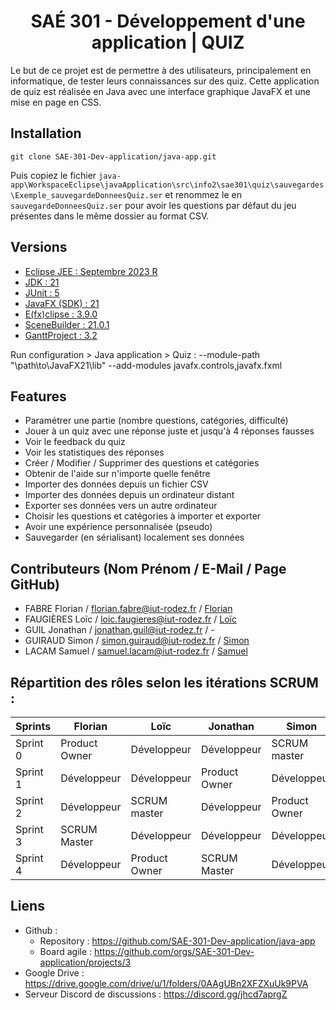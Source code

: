 <div align="center">

# SAÉ 301 - Développement d'une application | QUIZ

</div>

Le but de ce projet est de permettre à des utilisateurs, principalement en informatique, de tester leurs connaissances sur des quiz. 
Cette application de quiz est réalisée en Java avec une interface graphique JavaFX et une mise en page en CSS.

## Installation

`git clone SAE-301-Dev-application/java-app.git`

Puis copiez le fichier `java-app\WorkspaceEclipse\javaApplication\src\info2\sae301\quiz\sauvegardes\Exemple_sauvegardeDonneesQuiz.ser` et renommez le en `sauvegardeDonneesQuiz.ser` pour avoir les questions par défaut du jeu présentes dans le même dossier au format CSV.

## Versions

- [Eclipse JEE : Septembre 2023 R](https://ftp.fau.de/eclipse/technology/epp/downloads/release/2023-09/R/eclipse-jee-2023-09-R-win32-x86_64.zip)
- [JDK : 21](https://download.oracle.com/java/21/latest/jdk-21_windows-x64_bin.zip)
- [JUnit : 5](https://junit.org/junit5/)
- [JavaFX (SDK) : 21](https://download2.gluonhq.com/openjfx/21/openjfx-21_windows-x64_bin-sdk.zip)
- [E(fx)clipse : 3.9.0](https://download.eclipse.org/efxclipse/updates-released/3.9.0/site/)
- [SceneBuilder : 21.0.1](https://gluonhq.com/products/scene-builder/thanks/?dl=https://download2.gluonhq.com/scenebuilder/21.0.0/install/win/SceneBuilder-21.0.0.msi)
- [GanttProject : 3.2](https://www.ganttproject.biz/)

Run configuration > Java application > Quiz :
--module-path "\path\to\JavaFX21\lib" --add-modules javafx.controls,javafx.fxml

## Features

- Paramétrer une partie (nombre questions, catégories, difficulté)
- Jouer à un quiz avec une réponse juste et jusqu'à 4 réponses fausses
- Voir le feedback du quiz
- Voir les statistiques des réponses
- Créer / Modifier / Supprimer des questions et catégories
- Obtenir de l'aide sur n'importe quelle fenêtre
- Importer des données depuis un fichier CSV
- Importer des données depuis un ordinateur distant
- Exporter ses données vers un autre ordinateur
- Choisir les questions et catégories à importer et exporter
- Avoir une expérience personnalisée (pseudo)
- Sauvegarder (en sérialisant) localement ses données

## Contributeurs (Nom Prénom / E-Mail / Page GitHub)
- FABRE Florian / florian.fabre@iut-rodez.fr / [Florian](https://github.com/Odonata971)
- FAUGIÈRES Loïc / loic.faugieres@iut-rodez.fr / [Loïc](https://github.com/xGk93)
- GUIL Jonathan / jonathan.guil@iut-rodez.fr / -
- GUIRAUD Simon / simon.guiraud@iut-rodez.fr / [Simon](https://github.com/SyberSim)
- LACAM Samuel / samuel.lacam@iut-rodez.fr / [Samuel](https://github.com/SamuelLacam)

## Répartition des rôles selon les itérations SCRUM : 

| Sprints   | Florian       | Loïc          | Jonathan      | Simon         | Samuel        |
|-----------|---------------|---------------|---------------|---------------|---------------|
| Sprint 0  | Product Owner | Développeur   | Développeur   | SCRUM master  | Développeur   |
| Sprint 1  | Développeur   | Développeur   | Product Owner | Développeur   | SCRUM Master  |
| Sprint 2  | Développeur   | SCRUM master  | Développeur   | Product Owner | Développeur   |
| Sprint 3  | SCRUM Master  | Développeur   | Développeur   | Développeur   | Product Owner |
| Sprint 4  | Développeur   | Product Owner | SCRUM Master  | Développeur   | Développeur   |

## Liens

- Github :
  - Repository : https://github.com/SAE-301-Dev-application/java-app
  - Board agile : https://github.com/orgs/SAE-301-Dev-application/projects/3
- Google Drive : https://drive.google.com/drive/u/1/folders/0AAgUBn2XFZXuUk9PVA
- Serveur Discord de discussions : https://discord.gg/jhcd7aprgZ
